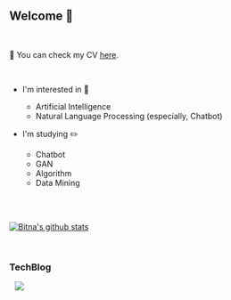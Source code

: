 <br>

## Welcome :wave:

<br>

:page_with_curl: You can check my CV [here](https://github.com/BitnaKeum/BitnaKeum/blob/main/CV.pdf).

<br>

- I'm interested in :star2:
  - Artificial Intelligence
  - Natural Language Processing (especially, Chatbot)

- I'm studying :pencil2:
  - Chatbot 
  - GAN
  - Algorithm
  - Data Mining
  
  <br><br>

[![Bitna's github stats](https://github-readme-stats.vercel.app/api?username=BitnaKeum&count_private=true&theme=bear&show_icons=true)](https://github.com/BitnaKeum/github-readme-stats)

<br>

### TechBlog

<a href="https://beausty23.tistory.com/">
    <img 
        src="http://img.shields.io/badge/-Tistory-c12267?style=flat"
        style="height : auto; margin-left : 10px; margin-right : 10px;"/>
</a>

<br>
